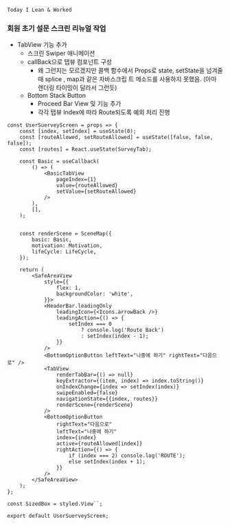 ```
Today I Lean & Worked
```     


### 회원 초기 설문 스크린 리뉴얼 작업
- TabView 기능 추가
    - 스크린 Swiper 애니메이션
    - callBack으로 탭뷰 컴포넌트 구성
      - 왜 그런지는 모르겠지만 콜백 함수에서 Props로 state, setState을 넘겨줄 때 splice , map과 같은 자바스크립 트 메소드를 사용하지 못했음. (아마 렌더링 타이밍이 달라서 그런듯)
    - Bottom Stack Button
      - Proceed Bar View 및 기능 추가
      - 각각 탭뷰 Index에 따라 Route되도록 예외 처리 진행




```   
const UserSuerveyScreen = props => {
    const [index, setIndex] = useState(0);
    const [routeAllowed, setRouteAllowed] = useState([false, false, false]);
    const [routes] = React.useState(SurveyTab);

    const Basic = useCallback(
        () => (
            <BasicTabView
                pageIndex={1}
                value={routeAllowed}
                setValue={setRouteAllowed}
            />
        ),
        [],
    );

    
    const renderScene = SceneMap({
        basic: Basic,
        motivation: Motivation,
        lifeCycle: LifeCycle,
    });

    return (
        <SafeAreaView
            style={{
                flex: 1,
                backgroundColor: 'white',
            }}>
            <HeaderBar.leadingOnly
                leadingIcon={<Icons.arrowBack />}
                leadingAction={() => {
                    setIndex === 0
                        ? console.log('Route Back')
                        : setIndex(index - 1);
                }}
            />
            <BottomOptionButton leftText="나중에 하기" rightText="다음으로" />
            <TabView
                renderTabBar={() => null}
                keyExtractor={(item, index) => index.toString()}
                onIndexChange={index => setIndex(index)}
                swipeEnabled={false}
                navigationState={{index, routes}}
                renderScene={renderScene}
            />
            <BottomOptionButton
                rightText="다음으로"
                leftText="나중에 하기"
                index={index}
                active={routeAllowed[index]}
                rightAction={() => {
                    if (index === 2) console.log('ROUTE');
                    else setIndex(index + 1);
                }}
            />
        </SafeAreaView>
    );
};

const SizedBox = styled.View``;

export default UserSuerveyScreen;



```   